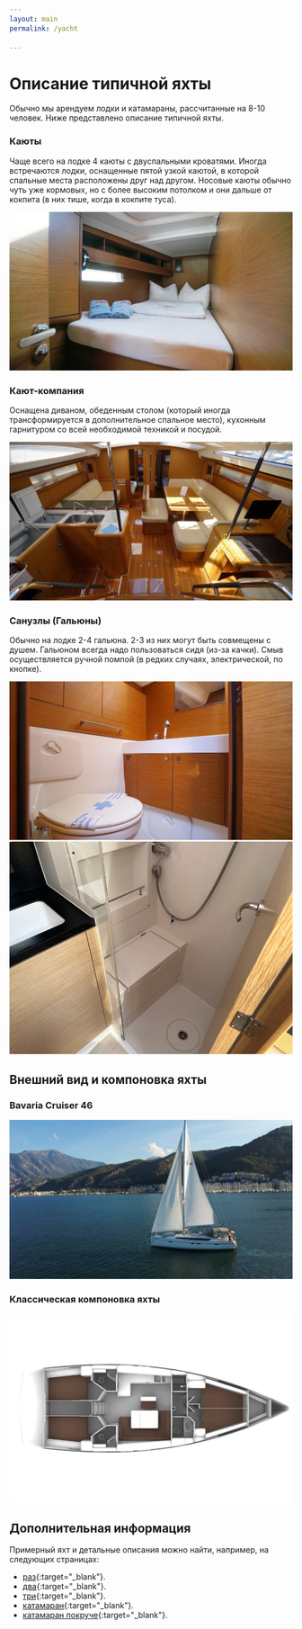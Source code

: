 ```yaml
---
layout: main
permalink: /yacht

---
```


# Описание типичной яхты

Обычно мы арендуем лодки и катамараны, рассчитанные на 8-10 человек. Ниже представлено описание типичной яхты.

### Каюты
Чаще всего на лодке 4 каюты с двуспальными кроватями. Иногда встречаются лодки, оснащенные пятой узкой каютой, в которой спальные места расположены друг над другом.
Носовые каюты обычно чуть уже кормовых, но с более высоким потолком и они дальше от кокпита (в них тише, когда в кокпите туса).

![Пример каюты на 2х человек](./attachments/5df7669647b0b542743989ce.jpeg)  

### Кают-компания
Оснащена диваном, обеденным столом (который иногда трансформируется в дополнительное спальное место), кухонным гарнитуром со всей необходимой техникой и посудой.
  
![Кают-компания](./attachments/5e6a0b4eda9c03650c08953e.jpeg)  

### Санузлы (Гальюны)
Обычно на лодке 2-4 гальюна. 2-3 из них могут быть совмещены с душем.
Гальюном всегда надо пользоваться сидя (из-за качки). Смыв осуществляется ручной помпой (в редких случаях, электрической, по кнопке).

![Гальюн](./attachments/5df7669647b0b542743989d1.jpeg)
![Душ](./attachments/66f121ee96a67504c20b9b6a.jpg)  

## Внешний вид и компоновка яхты

### Bavaria Cruiser 46
![Bavaria Cruiser 46](./attachments/63d248d0d7c82dc7ac02df6a.jpg)  

### Классическая компоновка яхты
![Классический вариант яхты](./attachments/5dcd67e917f24d509603e5c5.jpeg)

## Дополнительная информация

Примерный яхт и детальные описания можно найти, например, на следующих страницах:
- [раз](https://www.boataround.com/ru/yachta/jeanneau-sun-odyssey-490-senorita?checkIn=2024-09-07&checkOut=2024-09-14){:target="_blank"}.
- [два](https://saysail.com/en/yacht/hanse-458-gobun-fethiye-lykia-yacht-club-turkey/2?date_from=2025-03-08&date_to=2025-03-15){:target="_blank"}.
- [три](https://saysail.com/en/yacht/hanse-510-kille-fethiye-lykia-yacht-club-turkey/26?date_from=2025-03-08&date_to=2025-03-15){:target="_blank"}.
- [катамаран](https://saysail.com/en/yacht/excess-11-kale-i-fethiye-lykia-yacht-club-turkey/29?date_from=2025-03-08&date_to=2025-03-15){:target="_blank"}.
- [катамаран покруче](https://saysail.com/en/yacht/bali-46-solo-star-fethiye-lykia-yacht-club-turkey/28?date_from=2025-03-08&date_to=2025-03-15){:target="_blank"}.

